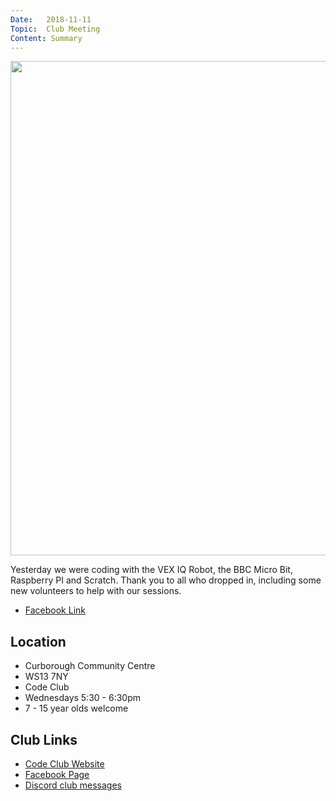 ```yaml
---
Date:   2018-11-11
Topic:  Club Meeting
Content: Summary
---
```

[<img width="720px" height="791" src="https://scontent.fbhx6-1.fna.fbcdn.net/v/t1.6435-9/46076612_1785835564876869_843163798884843520_n.jpg?stp=dst-jpg_p720x720&_nc_cat=111&ccb=1-7&_nc_sid=cdbe9c&_nc_ohc=x2HYzJP3QX8AX_qoSt1&_nc_ht=scontent.fbhx6-1.fna&edm=AKK4YLsEAAAA&oh=00_AfDt7UQMLReCCw2mDcVDMvRPZBKVWA4S3XDNXKGKjwvvMA&oe=654E2A56"/>](https://scontent.fbhx6-1.fna.fbcdn.net/v/t1.6435-9/46076612_1785835564876869_843163798884843520_n.jpg?stp=dst-jpg_p720x720&_nc_cat=111&ccb=1-7&_nc_sid=cdbe9c&_nc_ohc=x2HYzJP3QX8AX_qoSt1&_nc_ht=scontent.fbhx6-1.fna&edm=AKK4YLsEAAAA&oh=00_AfDt7UQMLReCCw2mDcVDMvRPZBKVWA4S3XDNXKGKjwvvMA&oe=654E2A56)

Yesterday we were coding with the VEX IQ Robot, the BBC Micro Bit, Raspberry PI and Scratch. Thank you to all who dropped in, including some new volunteers to help with our sessions.

* [Facebook Link](https://www.facebook.com/LichfieldCoders/photos/a.1785835458210213/1785835558210203/?type=3)

## Location

* Curborough Community Centre
* WS13 7NY
* Code Club
* Wednesdays 5:30 - 6:30pm
* 7 - 15 year olds welcome

## Club Links

* [Code Club Website](https://lichfield-code-club.github.io/)
* [Facebook Page](https://www.facebook.com/LichfieldCoders)
* [Discord club messages](https://discord.gg/szz6xGK)
